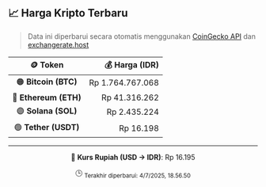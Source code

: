 

<!-- HARGA_KRIPTO -->
## 📈 Harga Kripto Terbaru

> Data ini diperbarui secara otomatis menggunakan [CoinGecko API](https://www.coingecko.com/) dan [exchangerate.host](https://exchangerate.host/)

<div align="center">

| 🪙 Token | 💰 Harga (IDR) |
|:------:|---------------:|
| 🟠 **Bitcoin (BTC)**   | Rp 1.764.767.068 |
| 🔵 **Ethereum (ETH)**  | Rp 41.316.262 |
| 🟣 **Solana (SOL)**    | Rp 2.435.224 |
| 🟢 **Tether (USDT)**   | Rp 16.198 |

---

💱 **Kurs Rupiah (USD → IDR)**: Rp 16.195

🕒 <sub>Terakhir diperbarui: 4/7/2025, 18.56.50</sub>

</div>
<!-- /HARGA_KRIPTO -->